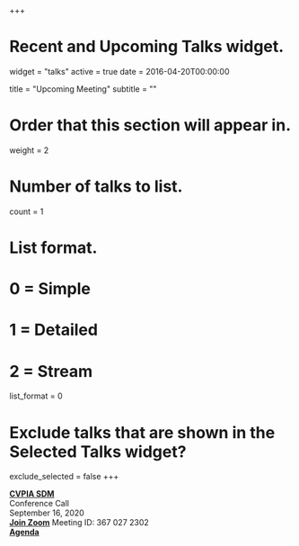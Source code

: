 +++
# Recent and Upcoming Talks widget.
widget = "talks"
active = true
date = 2016-04-20T00:00:00

title = "Upcoming Meeting"
subtitle = ""

# Order that this section will appear in.
weight = 2

# Number of talks to list.
count = 1

# List format.
#   0 = Simple
#   1 = Detailed
#   2 = Stream
list_format = 0

# Exclude talks that are shown in the Selected Talks widget?
exclude_selected = false
+++

**[CVPIA SDM](http://cvpia.scienceintegrationteam.com/meetings/)**     
Conference Call    
September 16, 2020                  
**[Join Zoom](https://oregonstate.zoom.us/j/3670272302    )**
Meeting ID: 367 027 2302  
**[Agenda](http://cvpia.scienceintegrationteam.com/meetings/#agenda )** 
